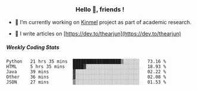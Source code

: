 <h3 align="center">Hello 👋, friends !</h3>

- 🔭 I’m currently working on [Kinmel](https://github.com/thearjun/kinmel) project as part of academic research.

- 📝 I write articles on [https://dev.to/thearjun](https://dev.to/thearjun)


##### Weekly Coding Stats
<!--START_SECTION:waka-->
```text
Python   21 hrs 35 mins  ██████████████████▒░░░░░░   73.16 % 
HTML     5 hrs 35 mins   ████▓░░░░░░░░░░░░░░░░░░░░   18.93 % 
Java     39 mins         ▓░░░░░░░░░░░░░░░░░░░░░░░░   02.22 % 
Other    36 mins         ▓░░░░░░░░░░░░░░░░░░░░░░░░   02.08 % 
JSON     27 mins         ▒░░░░░░░░░░░░░░░░░░░░░░░░   01.53 % 
```
<!--END_SECTION:waka-->
